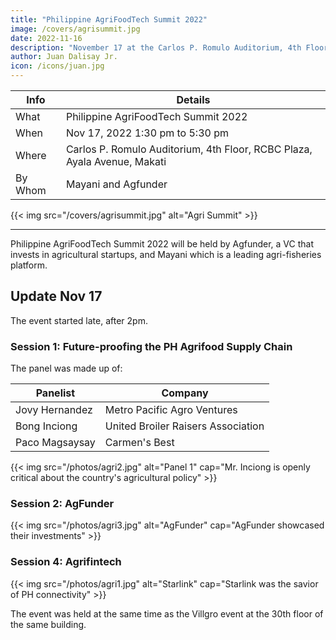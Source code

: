 ```yaml
---
title: "Philippine AgriFoodTech Summit 2022"
image: /covers/agrisummit.jpg
date: 2022-11-16
description: "November 17 at the Carlos P. Romulo Auditorium, 4th Floor, RCBC Plaza, Ayala Avenue, Makati"
author: Juan Dalisay Jr.
icon: /icons/juan.jpg
---
```




Info | Details 
--- | ---
What | Philippine AgriFoodTech Summit 2022
When | Nov 17, 2022 1:30 pm to 5:30 pm
Where | Carlos P. Romulo Auditorium, 4th Floor, RCBC Plaza, Ayala Avenue, Makati
By Whom | Mayani and Agfunder

{{< img src="/covers/agrisummit.jpg" alt="Agri Summit" >}}

---


Philippine AgriFoodTech Summit 2022 will be held by Agfunder, a VC that invests in agricultural startups, and Mayani which is a leading agri-fisheries platform. 


## Update Nov 17

The event started late, after 2pm. 

### Session 1: Future-proofing the PH Agrifood Supply Chain

The panel was made up of:

Panelist | Company
--- | ---
Jovy Hernandez | Metro Pacific Agro Ventures
Bong Inciong | United Broiler Raisers Association 
Paco Magsaysay| Carmen's Best


{{< img src="/photos/agri2.jpg" alt="Panel 1" cap="Mr. Inciong is openly critical about the country's agricultural policy" >}}


### Session 2: AgFunder

{{< img src="/photos/agri3.jpg" alt="AgFunder" cap="AgFunder showcased their investments" >}}


### Session 4: Agrifintech

{{< img src="/photos/agri1.jpg" alt="Starlink" cap="Starlink was the savior of PH connectivity" >}}


The event was held at the same time as the Villgro event at the 30th floor of the same building. 



<!-- Powered by: Leading Silicon Valley AgFoodtech VC AgFunder and PH's leading agri-fisheries platform MAYANI -->
